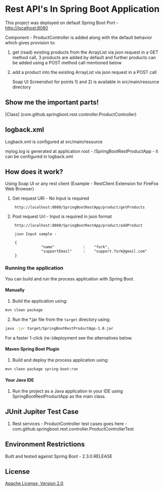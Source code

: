 # Rest API's In Spring Boot Application

This project was deployed on default Spring Boot Port - [http://localhost:8080](http://localhost:8080)

Component - ProductController is added along with the default behavior which gives provision to:

1) get (read) existing products from the ArrayList via json request in a GET method call, 3 products are added by default and further products can be added using a POST method call mentioned below

2) add a product into the existing ArrayList via json request in a POST call

	Soap UI Screenshot for points 1) and 2) is available in src/main/resource directory 

## Show me the important parts!
 
 [Class] (com.github.springboot.rest.controller.ProductController)

## logback.xml

Logback.xml is configured at src/main/resource


mylog.log is generated at application root - /SpringBootRestProductApp - it can be configured in logback.xml

## How does it work?

Using Soap UI or any rest client (Example - RestClient Extension for FireFox Web Browser)
 
1) Get request URl - No Input is required

		http://localhost:8080/SpringBootRestApp/product/getProducts

2) Post request Url - Input is required in json format

		http://localhost:8080/SpringBootRestApp/product/addProduct
		
		json Input sample - 

		{
		  			"name"             :    "fork",
		  			"supportEmail"     :    "support.fork@gmail.com"	
		}
		
### Running the application
You can build and run the process application with Spring Boot.

#### Manually
1. Build the application using:
```bash
mvn clean package
```
2. Run the *.jar file from the `target` directory using:
```bash
java -jar target/SpringBootRestProductApp-1.0.jar
```

For a faster 1-click (re-)deployment see the alternatives below.

#### Maven Spring Boot Plugin
1. Build and deploy the process application using:
```bash
mvn clean package spring-boot:run
```

#### Your Java IDE
1. Run the project as a Java application in your IDE using SpringBootRestProductApp as the main class.


## JUnit Jupiter Test Case 

1) Rest services - ProductController test cases goes here - com.github.springboot.rest.controller.ProductControllerTest


## Environment Restrictions
Built and tested against Spring Boot - 2.3.0.RELEASE

## License
[Apache License, Version 2.0](http://www.apache.org/licenses/LICENSE-2.0).
